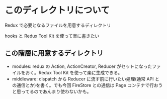 # このディレクトリについて

Redux で必要となるファイルを用意するディレクトリ

hooks と Redux Tool Kit を使って楽に書きたい

## この階層に用意するディレクトリ

- modules: redux の Action, ActionCreator, Reducer がセットになったファイルをおく。Redux Tool Kit を使って楽に生成できる。
- middleware: dispatch から Reducer に流す前に行いたい処理(通常 API との通信とか)を書く。でも今回 FireStore との通信は Page コンテナで行おうと思ってるのであんまり使わないかも。
